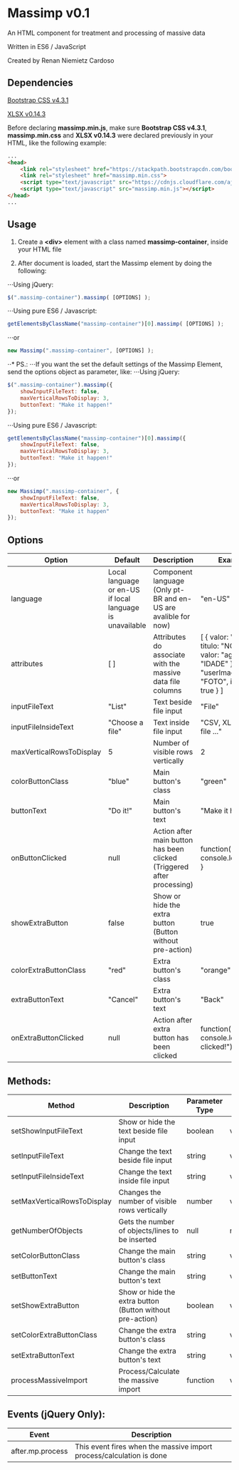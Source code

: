 # Massimp v0.1
An HTML component for treatment and processing of massive data

Written in ES6 / JavaScript

Created by Renan Niemietz Cardoso

## Dependencies
[Bootstrap CSS v4.3.1](https://stackpath.bootstrapcdn.com/bootstrap/4.3.1/css/bootstrap.min.css)

[XLSX v0.14.3](https://cdnjs.cloudflare.com/ajax/libs/xlsx/0.14.3/xlsx.full.min.js)

Before declaring **massimp.min.js**, make sure **Bootstrap CSS v4.3.1**, **massimp.min.css** and **XLSX v0.14.3** were declared previously in your HTML, like the following example:
```html
...
<head>
    <link rel="stylesheet" href="https://stackpath.bootstrapcdn.com/bootstrap/4.3.1/css/bootstrap.min.css">
    <link rel="stylesheet" href="massimp.min.css">
    <script type="text/javascript" src="https://cdnjs.cloudflare.com/ajax/libs/xlsx/0.14.3/xlsx.full.min.js"></script>
    <script type="text/javascript" src="massimp.min.js"></script>
</head>
...
```

## Usage

1. Create a **\<div\>** element with a class named **massimp-container**, inside your HTML file

2. After document is loaded, start the Massimp element by doing the following:

⋅⋅⋅Using jQuery:
```javascript
$(".massimp-container").massimp( [OPTIONS] );
```
⋅⋅⋅Using pure ES6 / Javascript:
```javascript
getElementsByClassName("massimp-container")[0].massimp( [OPTIONS] );
```
⋅⋅⋅or
```javascript
new Massimp(".massimp-container", [OPTIONS] );
```
⋅⋅* PS.:
⋅⋅⋅If you want the set the default settings of the Massimp Element, send the options object as parameter, like:
⋅⋅⋅Using jQuery:
```javascript
$(".massimp-container").massimp({
    showInputFileText: false,
    maxVerticalRowsToDisplay: 3,
    buttonText: "Make it happen!"
});
```
⋅⋅⋅Using pure ES6 / Javascript:
```javascript
getElementsByClassName("massimp-container")[0].massimp({
    showInputFileText: false,
    maxVerticalRowsToDisplay: 3,
    buttonText: "Make it happen!"
});
```
⋅⋅⋅or
```javascript
new Massimp(".massimp-container", {
    showInputFileText: false,
    maxVerticalRowsToDisplay: 3,
    buttonText: "Make it happen"
});
```

## Options

Option | Default | Description | Example
--- | --- | --- | ---
language | Local language or en-US if local language is unavailable | Component language (Only pt-BR and en-US are avalible for now) | "en-US"
attributes | [ ] | Attributes do associate with the massive data file columns | [ { valor: "name", titulo: "NOME" }, { valor: "age", titulo: "IDADE" }, { valor: "userImage", titulo: "FOTO", isImage: true } ]
inputFileText | "List" | Text beside file input | "File"
inputFileInsideText | "Choose a file" | Text inside file input | "CSV, XLS or XLSX file ..."
maxVerticalRowsToDisplay | 5 | Number of visible rows vertically | 2
colorButtonClass | "blue" | Main button's class | "green"
buttonText | "Do it!" | Main button's text | "Make it happen!"
onButtonClicked | null | Action after main button has been clicked (Triggered after processing) | function(result) { console.log(result); }
showExtraButton | false | Show or hide the extra button (Button without pre-action) | true
colorExtraButtonClass | "red" | Extra button's class | "orange"
extraButtonText | "Cancel" | Extra button's text | "Back"
onExtraButtonClicked | null | Action after extra button has been clicked | function() { console.log("Back clicked!"); }

## Methods:

Method | Description | Parameter Type | Return Type
--- | --- | --- | ---
setShowInputFileText | Show or hide the text beside file input | boolean | void
setInputFileText | Change the text beside file input | string | void
setInputFileInsideText | Change the text inside file input | string | void
setMaxVerticalRowsToDisplay | Changes the number of visible rows vertically | number | void
getNumberOfObjects | Gets the number of objects/lines to be inserted | null | number
setColorButtonClass | Change the main button's class | string | void
setButtonText | Change the main button's text | string | void
setShowExtraButton | Show or hide the extra button (Button without pre-action) | boolean | void
setColorExtraButtonClass | Change the extra button's class | string | void
setExtraButtonText | Change the extra button's text | string | void
processMassiveImport | Process/Calculate the massive import | function | void

## Events (jQuery Only):

Event | Description
--- | ---
after.mp.process | This event fires when the massive import process/calculation is done